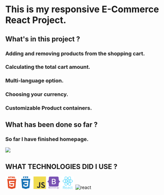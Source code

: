 # This is my responsive E-Commerce React Project.

## What's in this project ?
### Adding and removing products from the shopping cart.
### Calculating the total cart amount.
### Multi-language option.
### Choosing your currency.
### Customizable Product containers.

## What has been done so far ?
### So far I have finished homepage.

<img src="https://imgyukle.com/f/2022/01/10/oNPKPh.png" />


## WHAT TECHNOLOGIES DID I USE ?
<p align="left">
    <img src="https://raw.githubusercontent.com/devicons/devicon/master/icons/html5/html5-plain-wordmark.svg" alt="html5"  width="40" height="40"/>
    <img src="https://raw.githubusercontent.com/devicons/devicon/master/icons/css3/css3-plain-wordmark.svg" alt="css3"  width="40" height="40"/>
    <img src="https://raw.githubusercontent.com/devicons/devicon/master/icons/javascript/javascript-original.svg" alt="javascript" width="40" height="40"/>
    <img src="https://raw.githubusercontent.com/devicons/devicon/master/icons/bootstrap/bootstrap-plain-wordmark.svg" alt="react" width="40" height="40"/>
    <img src="https://raw.githubusercontent.com/devicons/devicon/master/icons/react/react-original-wordmark.svg" alt="react" width="40" height="40"/>
  <img src="https://i.hizliresim.com/2buzql9.png" alt="react" width="40" height="40"/>
</p>



